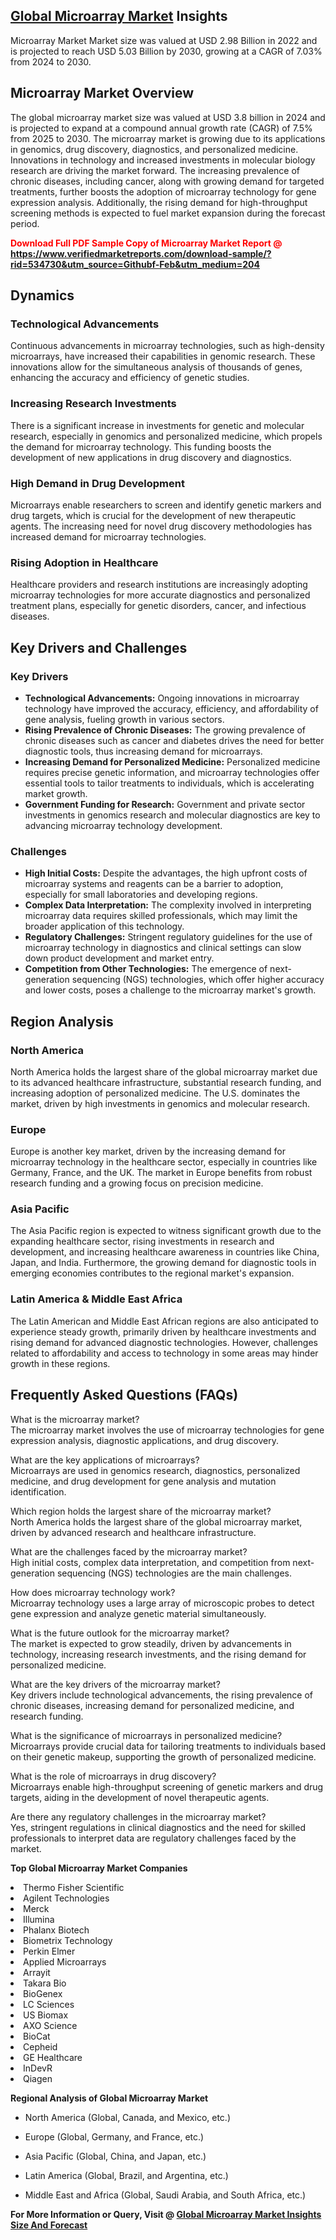 <h2><a href="https://www.verifiedmarketreports.com/download-sample/?rid=534730&amp;utm_source=Githubf&amp;utm_medium=204" target="_blank">Global Microarray Market</a> Insights</h2><p>Microarray Market Market size was valued at USD 2.98 Billion in 2022 and is projected to reach USD 5.03 Billion by 2030, growing at a CAGR of 7.03% from 2024 to 2030.</p><p> <h2>Microarray Market Overview</h2> <p>The global microarray market size was valued at USD 3.8 billion in 2024 and is projected to expand at a compound annual growth rate (CAGR) of 7.5% from 2025 to 2030. The microarray market is growing due to its applications in genomics, drug discovery, diagnostics, and personalized medicine. Innovations in technology and increased investments in molecular biology research are driving the market forward. The increasing prevalence of chronic diseases, including cancer, along with growing demand for targeted treatments, further boosts the adoption of microarray technology for gene expression analysis. Additionally, the rising demand for high-throughput screening methods is expected to fuel market expansion during the forecast period.</p> <p><strong><p><span class=""><span style="color: #ff0000;"><strong>Download Full PDF Sample Copy of Microarray Market Report</strong> @ </span><a href="https://www.verifiedmarketreports.com/download-sample/?rid=534730&amp;utm_source=Githubf-Feb&amp;utm_medium=204" target="_blank">https://www.verifiedmarketreports.com/download-sample/?rid=534730&amp;utm_source=Githubf-Feb&amp;utm_medium=204</a></span></p></strong></p> <h2>Dynamics</h2> <h3>Technological Advancements</h3> <p>Continuous advancements in microarray technologies, such as high-density microarrays, have increased their capabilities in genomic research. These innovations allow for the simultaneous analysis of thousands of genes, enhancing the accuracy and efficiency of genetic studies.</p> <h3>Increasing Research Investments</h3> <p>There is a significant increase in investments for genetic and molecular research, especially in genomics and personalized medicine, which propels the demand for microarray technology. This funding boosts the development of new applications in drug discovery and diagnostics.</p> <h3>High Demand in Drug Development</h3> <p>Microarrays enable researchers to screen and identify genetic markers and drug targets, which is crucial for the development of new therapeutic agents. The increasing need for novel drug discovery methodologies has increased demand for microarray technologies.</p> <h3>Rising Adoption in Healthcare</h3> <p>Healthcare providers and research institutions are increasingly adopting microarray technologies for more accurate diagnostics and personalized treatment plans, especially for genetic disorders, cancer, and infectious diseases.</p> <h2>Key Drivers and Challenges</h2> <h3>Key Drivers</h3> <ul> <li><strong>Technological Advancements:</strong> Ongoing innovations in microarray technology have improved the accuracy, efficiency, and affordability of gene analysis, fueling growth in various sectors.</li> <li><strong>Rising Prevalence of Chronic Diseases:</strong> The growing prevalence of chronic diseases such as cancer and diabetes drives the need for better diagnostic tools, thus increasing demand for microarrays.</li> <li><strong>Increasing Demand for Personalized Medicine:</strong> Personalized medicine requires precise genetic information, and microarray technologies offer essential tools to tailor treatments to individuals, which is accelerating market growth.</li> <li><strong>Government Funding for Research:</strong> Government and private sector investments in genomics research and molecular diagnostics are key to advancing microarray technology development.</li> </ul> <h3>Challenges</h3> <ul> <li><strong>High Initial Costs:</strong> Despite the advantages, the high upfront costs of microarray systems and reagents can be a barrier to adoption, especially for small laboratories and developing regions.</li> <li><strong>Complex Data Interpretation:</strong> The complexity involved in interpreting microarray data requires skilled professionals, which may limit the broader application of this technology.</li> <li><strong>Regulatory Challenges:</strong> Stringent regulatory guidelines for the use of microarray technology in diagnostics and clinical settings can slow down product development and market entry.</li> <li><strong>Competition from Other Technologies:</strong> The emergence of next-generation sequencing (NGS) technologies, which offer higher accuracy and lower costs, poses a challenge to the microarray market's growth.</li> </ul> <h2>Region Analysis</h2> <h3>North America</h3> <p>North America holds the largest share of the global microarray market due to its advanced healthcare infrastructure, substantial research funding, and increasing adoption of personalized medicine. The U.S. dominates the market, driven by high investments in genomics and molecular research.</p> <h3>Europe</h3> <p>Europe is another key market, driven by the increasing demand for microarray technology in the healthcare sector, especially in countries like Germany, France, and the UK. The market in Europe benefits from robust research funding and a growing focus on precision medicine.</p> <h3>Asia Pacific</h3> <p>The Asia Pacific region is expected to witness significant growth due to the expanding healthcare sector, rising investments in research and development, and increasing healthcare awareness in countries like China, Japan, and India. Furthermore, the growing demand for diagnostic tools in emerging economies contributes to the regional market's expansion.</p> <h3>Latin America & Middle East Africa</h3> <p>The Latin American and Middle East African regions are also anticipated to experience steady growth, primarily driven by healthcare investments and rising demand for advanced diagnostic technologies. However, challenges related to affordability and access to technology in some areas may hinder growth in these regions.</p> <h2>Frequently Asked Questions (FAQs)</h2> <p>What is the microarray market? <br> The microarray market involves the use of microarray technologies for gene expression analysis, diagnostic applications, and drug discovery.</p> <p>What are the key applications of microarrays? <br> Microarrays are used in genomics research, diagnostics, personalized medicine, and drug development for gene analysis and mutation identification.</p> <p>Which region holds the largest share of the microarray market? <br> North America holds the largest share of the global microarray market, driven by advanced research and healthcare infrastructure.</p> <p>What are the challenges faced by the microarray market? <br> High initial costs, complex data interpretation, and competition from next-generation sequencing (NGS) technologies are the main challenges.</p> <p>How does microarray technology work? <br> Microarray technology uses a large array of microscopic probes to detect gene expression and analyze genetic material simultaneously.</p> <p>What is the future outlook for the microarray market? <br> The market is expected to grow steadily, driven by advancements in technology, increasing research investments, and the rising demand for personalized medicine.</p> <p>What are the key drivers of the microarray market? <br> Key drivers include technological advancements, the rising prevalence of chronic diseases, increasing demand for personalized medicine, and research funding.</p> <p>What is the significance of microarrays in personalized medicine? <br> Microarrays provide crucial data for tailoring treatments to individuals based on their genetic makeup, supporting the growth of personalized medicine.</p> <p>What is the role of microarrays in drug discovery? <br> Microarrays enable high-throughput screening of genetic markers and drug targets, aiding in the development of novel therapeutic agents.</p> <p>Are there any regulatory challenges in the microarray market? <br> Yes, stringent regulations in clinical diagnostics and the need for skilled professionals to interpret data are regulatory challenges faced by the market.</p> </p><p><strong>Top Global Microarray Market Companies</strong></p><div data-test-id=""><p><li>Thermo Fisher Scientific</li><li> Agilent Technologies</li><li> Merck</li><li> Illumina</li><li> Phalanx Biotech</li><li> Biometrix Technology</li><li> Perkin Elmer</li><li> Applied Microarrays</li><li> Arrayit</li><li> Takara Bio</li><li> BioGenex</li><li> LC Sciences</li><li> US Biomax</li><li> AXO Science</li><li> BioCat</li><li> Cepheid</li><li> GE Healthcare</li><li> InDevR</li><li> Qiagen</li></p><div><strong>Regional Analysis of&nbsp;Global Microarray Market</strong></div><ul><li dir="ltr"><p dir="ltr">North America&nbsp;(Global, Canada, and Mexico, etc.)</p></li><li dir="ltr"><p dir="ltr">Europe (Global, Germany, and France, etc.)</p></li><li dir="ltr"><p dir="ltr">Asia Pacific&nbsp;(Global, China, and Japan, etc.)</p></li><li dir="ltr"><p dir="ltr">Latin America&nbsp;(Global, Brazil, and Argentina, etc.)</p></li><li dir="ltr">Middle East and Africa&nbsp;(Global, Saudi Arabia, and South Africa, etc.)</li></ul><p><strong>For More Information or Query, Visit @&nbsp;</strong><strong><a href="https://www.verifiedmarketreports.com/product/microarray-market-size-and-forecast/?utm_source=Githubf&amp;utm_medium=204" target="_blank">Global Microarray Market Insights Size And Forecast</a></strong></p></div>
